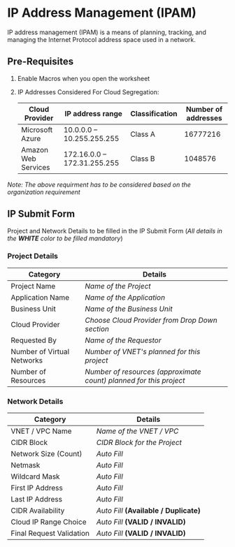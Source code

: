 # IP Address Management (IPAM)

IP address management (IPAM) is a means of planning, tracking, and managing the Internet Protocol address space used in a network.

## Pre-Requisites

1. Enable Macros when you open the worksheet
2. IP Addresses Considered For Cloud Segregation: 

    |**Cloud Provider**|IP address range|Classification|Number of addresses|
    |--------------|----------------|--------------|-------------------|    
    |Microsoft Azure|10.0.0.0 – 10.255.255.255|Class A|16777216|
    |Amazon Web Services| 172.16.0.0 – 172.31.255.255|Class B|1048576
    
_Note: The above requirment has to be considered based on the organization requirement_

## IP Submit Form 

Project and Network Details to be filled in the IP Submit Form (_All details in the **WHITE** color to be filled mandatory_) 

### Project Details

|Category|Details|
|-----------|-------|
|Project Name| _Name of the Project_|
|Application Name|_Name of the Application_|
|Business Unit|_Name of the Business Unit_|	
|Cloud Provider|_Choose Cloud Provider from Drop Down section_|	
|Requested By|_Name of the Requestor_| 	
|Number of Virtual Networks|_Number of VNET's planned for this project_|
|Number of Resources|_Number of resources (approximate count) planned for this project_|

### Network Details

|Category|Details|
|-----------|-------|
|VNET / VPC Name|_Name of the VNET / VPC_|	
|CIDR Block|_CIDR Block for the Project_| 	
|Network Size (Count)|_Auto Fill_|
|Netmask|_Auto Fill_|	
|Wildcard Mask|_Auto Fill_|	
|First IP Address|_Auto Fill_|	
|Last IP Address|_Auto Fill_|	
|CIDR Availability|_Auto Fill_ **(Available / Duplicate)**|	
|Cloud IP Range Choice|_Auto Fill_ **(VALID / INVALID)**|	
|Final Request Validation|_Auto Fill_ **(VALID / INVALID)**|



